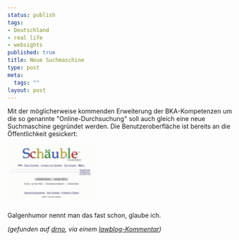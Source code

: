 ```yaml
--- 
status: publish
tags: 
- Deutschland
- real life
- websights
published: true
title: Neue Suchmaschine
type: post
meta: 
  tags: ""
layout: post
---
```

Mit der möglicherweise kommenden Erweiterung der BKA-Kompetenzen um die so genannte "Online-Durchsuchung" soll auch gleich eine neue Suchmaschine gegründet werden. Die Benutzeroberfläche ist bereits an die Öffentlichkeit gesickert:

<a href='/media/wp/2007/10/neue_suchmaschine.gif' title='Neue Suchmaschine'><img src='/media/wp/2007/10/neue_suchmaschine.thumbnail.gif' alt='Neue Suchmaschine' width="200" /></a>

Galgenhumor nennt man das fast schon, glaube ich.

<em>(gefunden auf <a href="http://fun.drno.de/pics/german/neue_suchmaschine.gif">drno</a>, via einem <a href="http://www.lawblog.de/index.php/archives/2007/10/02/raid/#comment-316721">lawblog-Kommentar</a>)</em>
